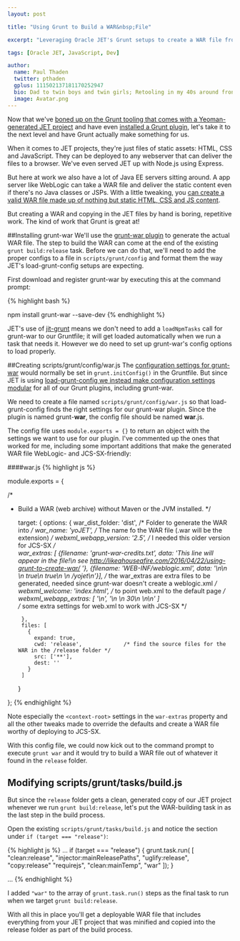 ```yaml
---
layout: post

title: "Using Grunt to Build a WAR&nbsp;File"

excerpt: "Leveraging Oracle JET's Grunt setups to create a WAR file from the release build process output in order to deploy a JET project to WebLogic"

tags: [Oracle JET, JavaScript, Dev]

author:
  name: Paul Thaden
  twitter: pthaden
  gplus: 111502137181170252947 
  bio: Dad to twin boys and twin girls; Retooling in my 40s around front-end dev and JavaScript; Oracle CX Apps Sales Consultant; all-around guy
  image: Avatar.png
---
```


Now that we've [boned up on the Grunt tooling that comes with a Yeoman-generated JET project](http://likeahouseafire.com/2016/04/18/decoding-jets-grunt-scripts/) and have even [installed a Grunt plugin](http://likeahouseafire.com/2016/04/20/add-grunt-plugin-to-jet/), let's take it to the next level and have Grunt actually make something for us.

When it comes to JET projects, they're just files of static assets: HTML, CSS and JavaScript. They can be deployed to any webserver that can deliver the files to a browser. We've even served JET up with Node.js using Express.

But here at work we also have a lot of Java EE servers sitting around. A app server like WebLogic can take a WAR file and deliver the static content even if there's no Java classes or JSPs. With a little tweaking, you [can create a valid WAR file made up of nothing but static HTML, CSS and JS content](https://blogs.oracle.com/middleware/entry/publish_static_content_to_weblogic).

But creating a WAR and copying in the JET files by hand is boring, repetitive work. The kind of work that Grunt is great at!

##Installing grunt-war 
We'll use the [grunt-war plugin](https://www.npmjs.com/package/grunt-war) to generate the actual WAR file. The step to build the WAR can come at the end of the existing `grunt build:release` task. Before we can do that, we'll need to add the proper configs to a file in `scripts/grunt/config` and format them the way JET's load-grunt-config setups are expecting.

First download and register grunt-war by executing this at the command prompt:

{% highlight bash %}

npm install grunt-war --save-dev
{% endhighlight %}

JET's use of [jit-grunt](https://www.npmjs.com/package/jit-grunt) means we don't need to add a `loadNpmTasks` call for grunt-war to our Gruntfile; it will get loaded automatically when we run a task that needs it. However we do need to set up grunt-war's config options to load properly.

##Creating scripts/grunt/config/war.js
The [configuration settings for grunt-war](https://www.npmjs.com/package/grunt-war#the-war-task) would normally be set in `grunt.initConfig()` in the Gruntfile. But since JET is using [load-grunt-config we instead make configuration settings modular](http://www.html5rocks.com/en/tutorials/tooling/supercharging-your-gruntfile/) for all of our Grunt plugins, including grunt-war.

We need to create a file named `scripts/grunt/config/war.js` so that load-grunt-config finds the right settings for our grunt-war plugin. Since the plugin is named grunt-**war**, the config file should be named **war**.js.

The config file uses `module.exports = {}` to return an object with the settings we want to use for our plugin. I've commented up the ones that worked for me, including some important additions that make the generated WAR file WebLogic- and JCS-SX-friendly:

####war.js
{% highlight js %}

module.exports =  {
 
  /*
   * Build a WAR (web archive) without Maven or the JVM installed.
   */
      
        target: {
          options: {
            war_dist_folder: 'dist',      /* Folder to generate the WAR into */
            war_name: 'yoJET',            /* The name fo the WAR file (.war will be the extension) */
            webxml_webapp_version: '2.5', /* I needed this older version for JCS-SX */  
            war_extras: [ {filename: 'grunt-war-credits.txt', data: 'This line will appear in the file!\n see http://likeahouseafire.com/2016/04/22/using-grunt-to-create-war/ '}, 
                          {filename: 'WEB-INF/weblogic.xml', data: '<?xml version="1.0" encoding="UTF-8"?>\n<weblogic-web-app xmlns="http://www.bea.com/ns/weblogic/90" xmlns:j2ee="http://java.sun.com/xml/ns/j2ee" xmlns:xsi="http://www.w3.org/2001/XMLSchema-instance" xsi:schemaLocation="http://www.bea.com/ns/weblogic/90 http://www.bea.com/ns/weblogic/90/weblogic-web-app.xsd">\n  <jsp-descriptor>\n    <keepgenerated>true</keepgenerated>\n    <debug>true</debug>\n  </jsp-descriptor>\n  <context-root>/yojet</context-root>\n</weblogic-web-app>'}],
                                          /* the war_extras are extra files to be generated, needed since grunt-war doesn't create a weblogic.xml */  
            webxml_welcome: 'index.html', /* to point web.xml to the default page */
            webxml_webapp_extras: [ '<login-config />\n', '<session-config>\n    <session-timeout>\n    30\n    </session-timeout>\n</session-config>\n' ]  
                                          /* some extra settings for web.xml to work with JCS-SX */

          },
          files: [
            {
              expand: true,
              cwd: 'release',             /* find the source files for the WAR in the /release folder */
              src: ['**'],
              dest: ''
            }
          ]
        }
     
  
  
};
{% endhighlight %}

Note especially the `<context-root>` settings in the `war-extras` property and all the other tweaks made to override the defaults and create a WAR file worthy of deploying to JCS-SX.

With this config file, we could now kick out to the command prompt to execute `grunt war` and it would try to build a WAR file out of whatever it found in the `release` folder.

## Modifying scripts/grunt/tasks/build.js
But since the `release` folder gets a clean, generated copy of our JET project whenever we run `grunt build:release`, let's put the WAR-building task in as the last step in the build process.

Open the existing `scripts/grunt/tasks/build.js` and notice the section under `if (target === "release")`:

{% highlight js %}
...
   if (target === "release")
    {
      grunt.task.run(
      [
        "clean:release",
        "injector:mainReleasePaths",
        "uglify:release",
        "copy:release"
        "requirejs",
        "clean:mainTemp",
        "war"
      ]);
    }
 
 ...
{% endhighlight %}

I added `"war"` to the array of `grunt.task.run()` steps as the final task to run when we target `grunt build:release`.

With all this in place you'll get a deployable WAR file that includes everything from your JET project that was minified and copied into the release folder as part of the build process. 
